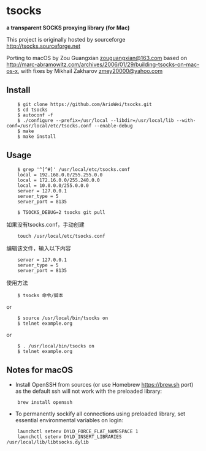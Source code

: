 # tsocks
**a transparent SOCKS proxying library (for Mac)**

This project is originally hosted by sourceforge http://tsocks.sourceforge.net

Porting to macOS by Zou Guangxian <zouguangxian@163.com> based on http://marc-abramowitz.com/archives/2006/01/29/building-tsocks-on-mac-os-x, with fixes by Mikhail Zakharov <zmey20000@yahoo.com>

## Install
```
    $ git clone https://github.com/ArioWei/tsocks.git
    $ cd tsocks
    $ autoconf -f
    $ ./configure --prefix=/usr/local --libdir=/usr/local/lib --with-conf=/usr/local/etc/tsocks.conf --enable-debug
    $ make
    $ make install
```
## Usage
```
    $ grep '^[^#]' /usr/local/etc/tsocks.conf 
    local = 192.168.0.0/255.255.0.0
    local = 172.16.0.0/255.240.0.0
    local = 10.0.0.0/255.0.0.0
    server = 127.0.0.1
    server_type = 5
    server_port = 8135

    $ TSOCKS_DEBUG=2 tsocks git pull
```
如果没有tsocks.conf，手动创建
```
    touch /usr/local/etc/tsocks.conf
```
编辑该文件，输入以下内容
```
    server = 127.0.0.1
    server_type = 5
    server_port = 8135
```
使用方法
```
    $ tsocks 命令/脚本
```
or
```
    $ source /usr/local/bin/tsocks on 
    $ telnet example.org
```
or
```
    $ . /usr/local/bin/tsocks on 
    $ telnet example.org
```

## Notes for macOS

* Install OpenSSH from sources (or use Homebrew https://brew.sh port) as the default ssh will not work with the preloaded library:
```
    brew install openssh
```

*  To permanently sockify all connections using preloaded library, set essential environmental variables on login:
```
    launchctl setenv DYLD_FORCE_FLAT_NAMESPACE 1
    launchctl setenv DYLD_INSERT_LIBRARIES /usr/local/lib/libtsocks.dylib
```

